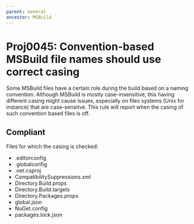 ```yaml
---
parent: General
ancestor: MSBuild
---
```


# Proj0045: Convention-based MSBuild file names should use correct casing
Some MSBuild files have a certain role during the build based on a naming
convention. Although MSBuild is mostly case-insensitive, this having different
casing might cause issues, especially on files systems (Unix for instance) that
are case-sensitve. This rule will report when the casing of such convention
based files is off.

## Compliant
Files for which the casing is checked:
* .editorconfig
* .globalconfig
* .net.csproj
* CompatibilitySuppressions.xml
* Directory.Build.props
* Directory.Build.targets
* Directory.Packages.props
* global.json
* NuGet.config
* packages.lock.json